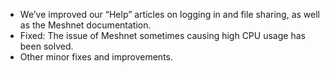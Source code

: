 * We’ve improved our “Help” articles on logging in and file sharing, as well as the Meshnet documentation.
* Fixed: The issue of Meshnet sometimes causing high CPU usage has been solved.
* Other minor fixes and improvements.
